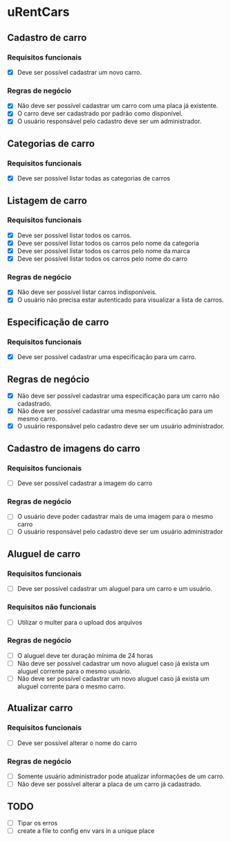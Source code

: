 # uRentCars


## Cadastro de carro
### Requisitos funcionais
- [x] Deve ser possível cadastrar um novo carro.

### Regras de negócio
- [x] Não deve ser possível cadastrar um carro com uma placa já existente.
- [x] O carro deve ser cadastrado por padrão como disponível.
- [x] O usuário responsável pelo cadastro deve ser um administrador.

## Categorias de carro

### Requisitos funcionais
- [x] Deve ser possível listar todas as categorias de carros

## Listagem de carro
### Requisitos funcionais
- [x] Deve ser possível listar todos os carros.
- [x] Deve ser possível listar todos os carros pelo nome da categoria
- [x] Deve ser possível listar todos os carros pelo nome da marca
- [x] Deve ser possível listar todos os carros pelo nome do carro
### Regras de negócio
- [x] Não deve ser possível listar carros indisponíveis.
- [x] O usuário não precisa estar autenticado para visualizar a lista de carros.

## Especificação de carro
### Requisitos funcionais
- [x] Deve ser possível cadastrar uma especificação para um carro.

## Regras de negócio
- [x] Não deve ser possível cadastrar uma especificação para um carro não cadastrado.
- [x] Não deve ser possível cadastrar uma mesma especificação para um mesmo carro.
- [x] O usuário responsável pelo cadastro deve ser um usuário administrador.

## Cadastro de imagens do carro
### Requisitos funcionais
- [ ] Deve ser possível cadastrar a imagem do carro

### Regras de negócio
- [ ] O usuário deve poder cadastrar mais de uma imagem para o mesmo carro
- [ ] O usuário responsável pelo cadastro deve ser um usuário administrador

## Aluguel de carro
### Requisitos funcionais
- [ ] Deve ser possível cadastrar um aluguel para um carro e um usuário.

### Requisitos não funcionais
- [ ] Utilizar o multer para o upload dos arquivos

### Regras de negócio
- [ ] O aluguel deve ter duração mínima de 24 horas
- [ ] Não deve ser possível cadastrar um novo aluguel caso já exista um aluguel corrente para o mesmo usuário.
- [ ] Não deve ser possível cadastrar um novo aluguel caso já exista um aluguel corrente para o mesmo carro.

## Atualizar carro

### Requisitos funcionais
- [ ] Deve ser possível alterar o nome do carro

### Regras de negócio
- [ ] Somente usuário administrador pode atualizar informações de um carro.
- [ ] Não deve ser possível alterar a placa de um carro já cadastrado.

## TODO
- [ ] Tipar os erros
- [ ] create a file to config env vars in a unique place
